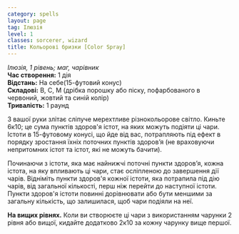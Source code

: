 ```yaml
---
category: spells
layout: page
tag: Ілюзія
level: 1
classes: sorcerer, wizard
title: Кольорові бризки [Color Spray]
---
```


_Ілюзія, 1 рівень; маг, чарівник_    
**Час створення:** 1 дія   
**Відстань:** На себе(15-футовий конус)   
**Складові:** В, С, М (дрібка порошку або піску, пофарбованого в червоний, жовтий та синій колір)    
**Тривалість:** 1 раунд   

З вашої руки злітає сліпуче мерехтливе різнокольорове світло. Киньте 6к10; це сума пунктів здоров'я істот, на яких можуть подіяти ці чари. Істоти в 15-футовому конусі, що йде від вас, потрапляють під ефект в порядку зростання їхніх поточних пунктів здоров’я (не враховуючи непритомних істот та істот, які не можуть бачити).    

Починаючи з істоти, яка має найнижчі поточні пункти здоров’я, кожна істота, на яку впливають ці чари, стає осліпленою до завершення дії чарів. Відніміть пункти здоров'я кожної істоти, яка потрапила під дію чарів, від загальної кількості, перш ніж перейти до наступної істоти. Пункти здоров'я істоти повинні дорівнювати або бути меншими за загальну кількість, що залишилася, щоб чари подіяли на неї.   

**На вищих рівнях.** Коли ви створюєте ці чари з використанням чарунки 2 рівня або вищої, кидайте додатково 2к10 за кожну чарунку вище першої. 
